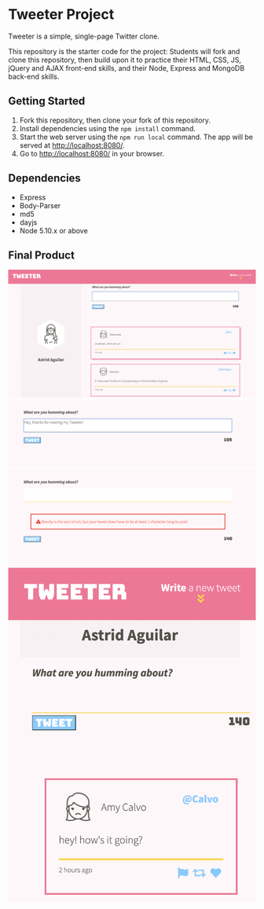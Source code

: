 # Tweeter Project

Tweeter is a simple, single-page Twitter clone.

This repository is the starter code for the project: Students will fork and clone this repository, then build upon it to practice their HTML, CSS, JS, jQuery and AJAX front-end skills, and their Node, Express and MongoDB back-end skills.

## Getting Started

1. Fork this repository, then clone your fork of this repository.
2. Install dependencies using the `npm install` command.
3. Start the web server using the `npm run local` command. The app will be served at <http://localhost:8080/>.
4. Go to <http://localhost:8080/> in your browser.

## Dependencies

- Express
- Body-Parser
- md5
- dayjs
- Node 5.10.x or above

## Final Product
!["Main Feed"](https://github.com/astridcha1x/tweeter/blob/master/docs/main-feed.png)
!["Compose Tweet (w/ Character Counter)"](https://github.com/astridcha1x/tweeter/blob/master/docs/char-counter-new-tweet.png)
!["Error Message"](https://github.com/astridcha1x/tweeter/blob/master/docs/error-msg.png)
!["Mobile View"](https://github.com/astridcha1x/tweeter/blob/master/docs/mobile-view.png)